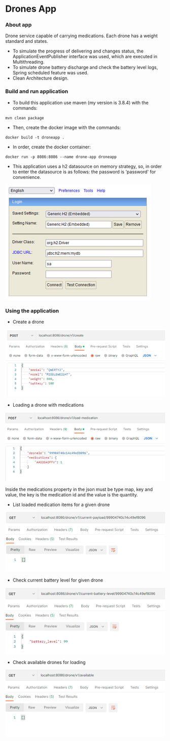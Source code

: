 # Drones App

### About app
Drone service capable of carrying medications. Each drone has a weight standard and states.
* To simulate the progress of delivering and changes status, the ApplicationEventPublisher interface was used, which are
executed in Multithreading.
* To simulate drone battery discharge and check the battery level logs, Spring scheduled feature was used.
* Clean Architecture design.


### Build and run application
* To build this application use maven (my version is 3.8.4) with the commands:
``` 
mvn clean package
```

* Then, create the docker image with the commands:
```
docker build -t droneapp .
```

* In order, create the docker container:
```
docker run -p 8086:8086 --name drone-app droneapp
```

* This application uses a h2 datasource on memory strategy, so, in order to enter the datasource is as follows: the password is 'password' for convenience.

![img.png](h2-login.png)

### Using the application
* Create a drone

![img_1.png](create_drone.png)

*  Loading a drone with medications

![img_2.png](load_medication_drone.png)

Inside the medications property in the json must be type map, key and value, the key is the medication id and the value is the quantity.

* List loaded medication items for a given drone

![img.png](current_payload_drone.png)

* Check current battery level for given drone

![img.png](current_battery_level.png)

* Check available drones for loading

![img.png](available_drones.png)
